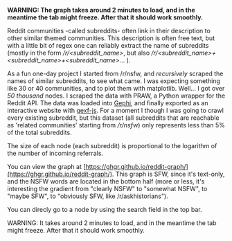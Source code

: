 **WARNING: The graph takes around 2 minutes to load, and in the meantime the tab might freeze. After that it should work smoothly.**

Reddit communities -called subreddits- often link in their description to other similar themed communities. This description is often free text, but with a little bit of regex one can reliably extract the name of subreddits (mostly in the form */r/<subreddit_name>*, but also */r/<subreddit_name>+<subreddit_name>+<subreddit_name>*... ).

As a fun one-day project I started from /r/nsfw, and *recursively* scraped the names of similar subreddits, to see what came. I was expecting something like 30 or 40 communities, and to plot them with matplotlib. Well... I got over *50 thousand* nodes. I scraped the data with PRAW, a Python wrapper for the Reddit API. The data was loaded into [Gephi](https://gephi.org), and finally exported as an interactive website with [gexf-js](https://github.com/raphv/gexf-js). For a moment I though I was going to crawl every existing subreddit, but this dataset (all subreddits that are reachable as 'related communities' starting from */r/nsfw*) only represents less than 5% of the total subreddits.

The size of each node (each subreddit) is proportional to the logarithm of the number of incoming referrals.

You can view the graph at [https://ghgr.github.io/reddit-graph/](https://ghgr.github.io/reddit-graph/). This graph is SFW, since it's text-only, and the NSFW words are located in the bottom half (more or less, it's interesting the gradient from "clearly NSFW" to "somewhat NSFW", to "maybe SFW", to "obviously SFW, like /r/askhistorians").

You can direcly go to a node by using the search field in the top bar.

WARNING: It takes around 2 minutes to load, and in the meantime the tab might freeze. After that it should work smoothly.
